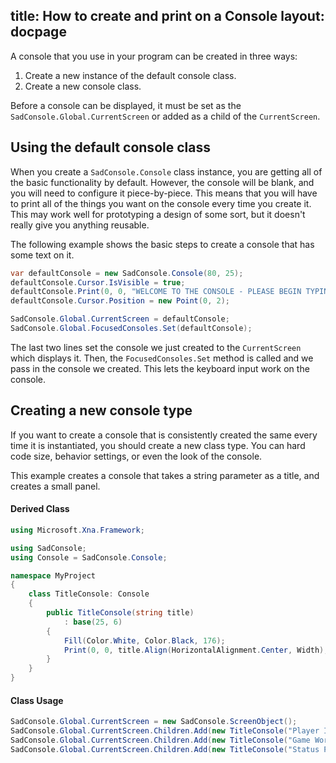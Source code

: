 title: How to create and print on a Console
layout: docpage
---

A console that you use in your program can be created in three ways:

1.  Create a new instance of the default console class.
1.  Create a new console class.

Before a console can be displayed, it must be set as the `SadConsole.Global.CurrentScreen` or added as a child of the `CurrentScreen`.

## Using the default console class
When you create a `SadConsole.Console` class instance, you are getting all of the basic functionality by default. However, the console will be blank, and you will need to configure it piece-by-piece. This means that you will have to print all of the things you want on the console every time you create it. This may work well for prototyping a design of some sort, but it doesn't really give you anything reusable.

The following example shows the basic steps to create a console that has some text on it.

```csharp
var defaultConsole = new SadConsole.Console(80, 25);
defaultConsole.Cursor.IsVisible = true;
defaultConsole.Print(0, 0, "WELCOME TO THE CONSOLE - PLEASE BEGIN TYPING");
defaultConsole.Cursor.Position = new Point(0, 2);

SadConsole.Global.CurrentScreen = defaultConsole;
SadConsole.Global.FocusedConsoles.Set(defaultConsole);
```

The last two lines set the console we just created to the `CurrentScreen` which displays it. Then, the `FocusedConsoles.Set` method is called and we pass in the console we created. This lets the keyboard input work on the console.

## Creating a new console type
If you want to create a console that is consistently created the same every time it is instantiated, you should create a new class type. You can hard code size, behavior settings, or even the look of the console.

This example creates a console that takes a string parameter as a title, and creates a small panel.

#### Derived Class
```csharp
using Microsoft.Xna.Framework;

using SadConsole;
using Console = SadConsole.Console;

namespace MyProject
{
    class TitleConsole: Console
    {
        public TitleConsole(string title)
            : base(25, 6)
        {
            Fill(Color.White, Color.Black, 176);
            Print(0, 0, title.Align(HorizontalAlignment.Center, Width), Color.Black, Color.Yellow);
        }
    }
}
```

#### Class Usage
```csharp
SadConsole.Global.CurrentScreen = new SadConsole.ScreenObject();
SadConsole.Global.CurrentScreen.Children.Add(new TitleConsole("Player Inventory") { Position = new Point(1, 1) });
SadConsole.Global.CurrentScreen.Children.Add(new TitleConsole("Game World") { Position = new Point(1, 8) });
SadConsole.Global.CurrentScreen.Children.Add(new TitleConsole("Status Panel") { Position = new Point(1, 15) });
```